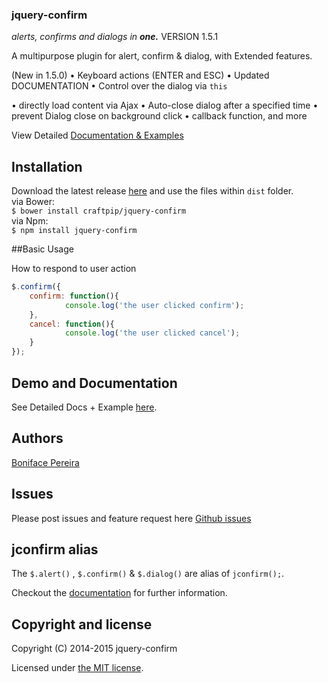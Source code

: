### jquery-confirm
*alerts, confirms and dialogs in* ***one.***
VERSION 1.5.1

A multipurpose plugin for alert, confirm & dialog, with Extended features.

(New in 1.5.0)
&bull; Keyboard actions (ENTER and ESC)
&bull; Updated DOCUMENTATION
&bull; Control over the dialog via `this`

&bull; directly load content via Ajax
&bull; Auto-close dialog after a specified time
&bull; prevent Dialog close on background click
&bull; callback function, and more


View Detailed [Documentation & Examples](http://craftpip.github.io/jquery-confirm)

## Installation

Download the latest release [here](https://github.com/craftpip/jquery-confirm/archive/master.zip) and use the files within `dist` folder.
<br>
via Bower:<br>
`$ bower install craftpip/jquery-confirm`<br>
via Npm:<br> 
`$ npm install jquery-confirm`<br>

##Basic Usage

How to respond to user action
```js
$.confirm({
    confirm: function(){
            console.log('the user clicked confirm');
    },
    cancel: function(){
            console.log('the user clicked cancel');
    }
});
```

## Demo and Documentation

See Detailed Docs + Example [here](http://craftpip.github.io/jquery-confirm).

## Authors

[Boniface Pereira](https://github.com/craftpip)

## Issues

Please post issues and feature request here [Github issues](https://github.com/craftpip/jquery-confirm/issues)

## jconfirm alias

The `$.alert()` , `$.confirm()` & `$.dialog()` are alias of `jconfirm();`.

Checkout the [documentation](http://craftpip.github.io/jquery-confirm) for further information.

## Copyright and license

Copyright (C) 2014-2015 jquery-confirm

Licensed under [the MIT license](LICENSE).
